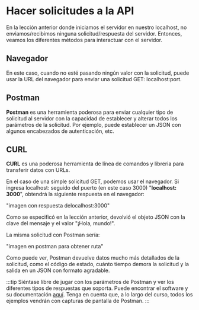 # Hacer solicitudes a la API

En la lección anterior donde iniciamos el servidor en nuestro localhost, no enviamos/recibimos ninguna solicitud/respuesta del servidor. Entonces, veamos los diferentes métodos para interactuar con el servidor.

## Navegador
En este caso, cuando no esté pasando ningún valor con la solicitud, puede usar la URL del navegador para enviar una solicitud GET: localhost:port.

## Postman
**Postman** es una herramienta poderosa para enviar cualquier tipo de solicitud al servidor con la capacidad de establecer y alterar todos los parámetros de la solicitud. Por ejemplo, puede establecer un JSON con algunos encabezados de autenticación, etc.

## CURL
**CURL** es una poderosa herramienta de línea de comandos y libreria para transferir datos con URLs.

En el caso de una simple solicitud GET, podemos usar el navegador. Si ingresa localhost: seguido del puerto (en este caso 3000) "**localhost: 3000**", obtendrá la siguiente respuesta en el navegador:

"imagen con respuesta delocalhost:3000"

Como se especificó en la lección anterior, devolvió el objeto JSON con la clave del mensaje y el valor "¡Hola, mundo!".

La misma solicitud con Postman sería:

"imagen en postman para obtener ruta"

Como puede ver, Postman devuelve datos mucho más detallados de la solicitud, como el código de estado, cuánto tiempo demora la solicitud y la salida en un JSON con formato agradable.

:::tip
Siéntase libre de jugar con los parámetros de Postman y ver los diferentes tipos de respuestas que soporta. Puede encontrar el software y su documentación [aquí](https://www.postman.com/downloads/). Tenga en cuenta que, a lo largo del curso, todos los ejemplos vendrán con capturas de pantalla de Postman.
:::